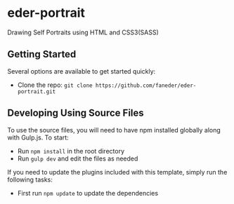# eder-portrait
Drawing Self Portraits using HTML and CSS3(SASS)

## Getting Started

Several options are available to get started quickly:
* Clone the repo: `git clone https://github.com/faneder/eder-portrait.git`

## Developing Using Source Files

To use the source files, you will need to have npm installed globally along with Gulp.js. To start:
* Run `npm install` in the root directory
* Run `gulp dev` and edit the files as needed

If you need to update the plugins included with this template, simply run the following tasks:
* First run `npm update` to update the dependencies